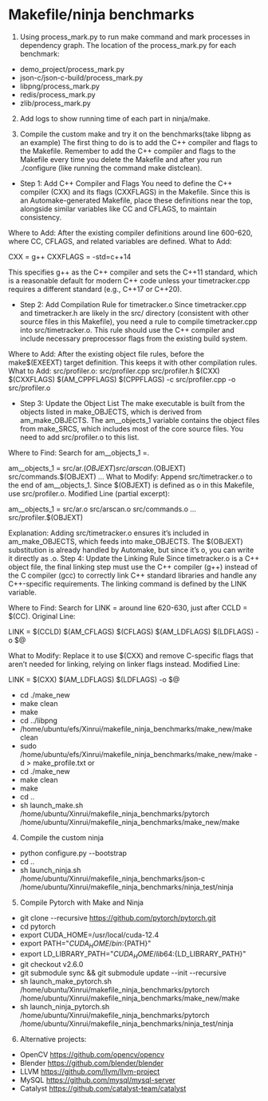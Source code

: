 # Makefile/ninja benchmarks
1. Using process_mark.py to run make command and mark processes in dependency graph.
The location of the process_mark.py for each benchmark:
- demo_project/process_mark.py
- json-c/json-c-build/process_mark.py
- libpng/process_mark.py
- redis/process_mark.py
- zlib/process_mark.py
2. Add logs to show running time of each part in ninja/make.

3. Compile the custom make and try it on the benchmarks(take libpng as an example)
The first thing to do is to add the C++ compiler and flags to the Makefile. Remember to add the C++ compiler and flags to the Makefile every time you delete the Makefile and after you run ./configure (like running the command make distclean).

- Step 1: Add C++ Compiler and Flags
You need to define the C++ compiler (CXX) and its flags (CXXFLAGS) in the Makefile. Since this is an Automake-generated Makefile, place these definitions near the top, alongside similar variables like CC and CFLAGS, to maintain consistency.

Where to Add: After the existing compiler definitions around line 600-620, where CC, CFLAGS, and related variables are defined.
What to Add:

CXX = g++
CXXFLAGS = -std=c++14

This specifies g++ as the C++ compiler and sets the C++11 standard, which is a reasonable default for modern C++ code unless your timetracker.cpp requires a different standard (e.g., C++17 or C++20).

- Step 2: Add Compilation Rule for timetracker.o
Since timetracker.cpp and timetracker.h are likely in the src/ directory (consistent with other source files in this Makefile), you need a rule to compile timetracker.cpp into src/timetracker.o. This rule should use the C++ compiler and include necessary preprocessor flags from the existing build system.

Where to Add: After the existing object file rules, before the make$(EXEEXT) target definition. This keeps it with other compilation rules.
What to Add:
src/profiler.o: src/profiler.cpp src/profiler.h
	$(CXX) $(CXXFLAGS) $(AM_CPPFLAGS) $(CPPFLAGS) -c src/profiler.cpp -o src/profiler.o

- Step 3: Update the Object List
The make executable is built from the objects listed in make_OBJECTS, which is derived from am_make_OBJECTS. The am__objects_1 variable contains the object files from make_SRCS, which includes most of the core source files. You need to add src/profiler.o to this list.

Where to Find: Search for am__objects_1 =.

am__objects_1 = src/ar.$(OBJEXT) src/arscan.$(OBJEXT) src/commands.$(OBJEXT) ...
What to Modify: Append src/timetracker.o to the end of am__objects_1. Since $(OBJEXT) is defined as o in this Makefile, use src/profiler.o.
Modified Line (partial excerpt):

am__objects_1 = src/ar.o src/arscan.o src/commands.o ... src/profiler.$(OBJEXT)

Explanation:
Adding src/timetracker.o ensures it’s included in am_make_OBJECTS, which feeds into make_OBJECTS.
The $(OBJEXT) substitution is already handled by Automake, but since it’s o, you can write it directly as .o.
Step 4: Update the Linking Rule
Since timetracker.o is a C++ object file, the final linking step must use the C++ compiler (g++) instead of the C compiler (gcc) to correctly link C++ standard libraries and handle any C++-specific requirements. The linking command is defined by the LINK variable.

Where to Find: Search for LINK = around line 620-630, just after CCLD = $(CC).
Original Line:

LINK = $(CCLD) $(AM_CFLAGS) $(CFLAGS) $(AM_LDFLAGS) $(LDFLAGS) -o $@

What to Modify: Replace it to use $(CXX) and remove C-specific flags that aren’t needed for linking, relying on linker flags instead.
Modified Line:

LINK = $(CXX) $(AM_LDFLAGS) $(LDFLAGS) -o $@

- cd ./make_new
- make clean
- make
- cd ../libpng
- /home/ubuntu/efs/Xinrui/makefile_ninja_benchmarks/make_new/make clean
- sudo /home/ubuntu/efs/Xinrui/makefile_ninja_benchmarks/make_new/make -d > make_profile.txt
or
- cd ./make_new
- make clean
- make
- cd ..
- sh launch_make.sh /home/ubuntu/Xinrui/makefile_ninja_benchmarks/pytorch /home/ubuntu/Xinrui/makefile_ninja_benchmarks/make_new/make

4. Compile the custom ninja
- python configure.py --bootstrap
- cd ..
- sh launch_ninja.sh /home/ubuntu/Xinrui/makefile_ninja_benchmarks/json-c /home/ubuntu/Xinrui/makefile_ninja_benchmarks/ninja_test/ninja

5. Compile Pytorch with Make and Ninja
- git clone --recursive https://github.com/pytorch/pytorch.git
- cd pytorch
- export CUDA_HOME=/usr/local/cuda-12.4
- export PATH="$CUDA_HOME/bin:${PATH}"
- export LD_LIBRARY_PATH="$CUDA_HOME/lib64:${LD_LIBRARY_PATH}"
- git checkout v2.6.0
- git submodule sync && git submodule update --init --recursive
- sh launch_make_pytorch.sh /home/ubuntu/Xinrui/makefile_ninja_benchmarks/pytorch /home/ubuntu/Xinrui/makefile_ninja_benchmarks/make_new/make
- sh launch_ninja_pytorch.sh /home/ubuntu/Xinrui/makefile_ninja_benchmarks/pytorch /home/ubuntu/Xinrui/makefile_ninja_benchmarks/ninja_test/ninja


6. Alternative projects:
- OpenCV https://github.com/opencv/opencv
- Blender https://github.com/blender/blender
- LLVM https://github.com/llvm/llvm-project
- MySQL https://github.com/mysql/mysql-server
- Catalyst https://github.com/catalyst-team/catalyst
